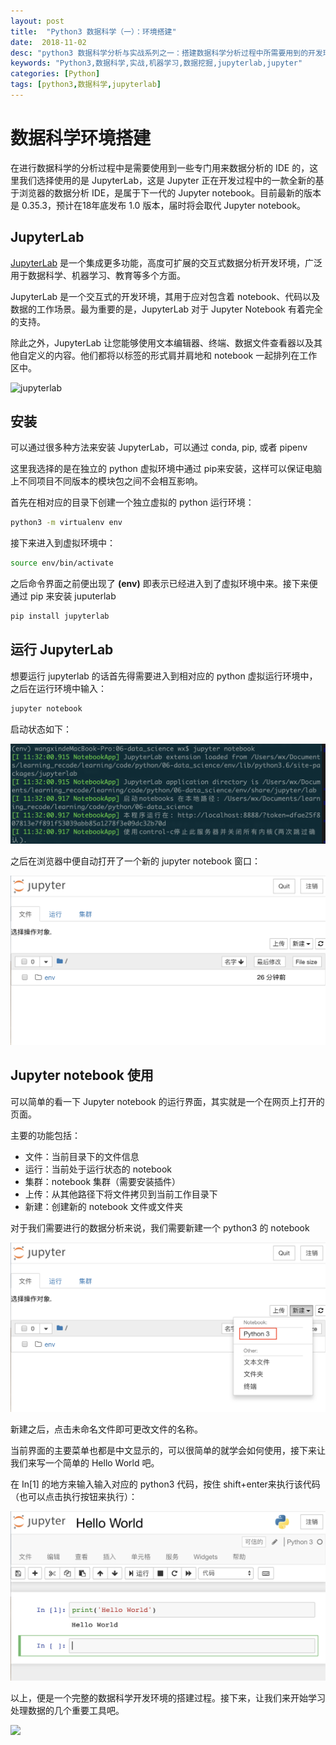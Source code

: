 ```yaml
---
layout: post
title:  "Python3 数据科学（一）：环境搭建"
date:  2018-11-02
desc: "python3 数据科学分析与实战系列之一：搭建数据科学分析过程中所需要用到的开发环境"
keywords: "Python3,数据科学,实战,机器学习,数据挖掘,jupyterlab,jupyter"
categories: [Python]
tags: [python3,数据科学,jupyterlab]
---
```

# 数据科学环境搭建

在进行数据科学的分析过程中是需要使用到一些专门用来数据分析的 IDE 的，这里我们选择使用的是 JupyterLab，这是 Jupyter 正在开发过程中的一款全新的基于浏览器的数据分析 IDE，是属于下一代的 Jupyter notebook。目前最新的版本是 0.35.3，预计在18年底发布 1.0 版本，届时将会取代 Jupyter notebook。

## JupyterLab

[JupyterLab](https://jupyterlab.readthedocs.io/en/stable/) 是一个集成更多功能，高度可扩展的交互式数据分析开发环境，广泛用于数据科学、机器学习、教育等多个方面。

JupyterLab 是一个交互式的开发环境，其用于应对包含着 notebook、代码以及数据的工作场景。最为重要的是，JupyterLab 对于 Jupyter Notebook 有着完全的支持。

除此之外，JupyterLab 让您能够使用文本编辑器、终端、数据文件查看器以及其他自定义的内容。他们都将以标签的形式肩并肩地和 notebook 一起排列在工作区中。

![jupyterlab](https://jupyterlab.readthedocs.io/en/stable/_images/jupyterlab.png)

## 安装

可以通过很多种方法来安装 JupyterLab，可以通过 conda, pip, 或者 pipenv

这里我选择的是在独立的 python 虚拟环境中通过 pip来安装，这样可以保证电脑上不同项目不同版本的模块包之间不会相互影响。

首先在相对应的目录下创建一个独立虚拟的 python 运行环境：

```bash
python3 -m virtualenv env
```

接下来进入到虚拟环境中：

```bash
source env/bin/activate
```

之后命令界面之前便出现了 **(env)** 即表示已经进入到了虚拟环境中来。接下来便通过 pip 来安装 juputerlab

```bash
pip install jupyterlab
```

## 运行 JupyterLab

想要运行 jupyterlab 的话首先得需要进入到相对应的 python 虚拟运行环境中，之后在运行环境中输入：

```bash
jupyter notebook
```

启动状态如下：

![jupyter](/assets/images/2018/2018-11/01.png)

之后在浏览器中便自动打开了一个新的 jupyter notebook 窗口：

![jupyter notebook](/assets/images/2018/2018-11/02.png)

## Jupyter notebook 使用

可以简单的看一下 Jupyter notebook 的运行界面，其实就是一个在网页上打开的页面。

主要的功能包括：

- 文件：当前目录下的文件信息
- 运行：当前处于运行状态的 notebook
- 集群：notebook 集群（需要安装插件）
- 上传：从其他路径下将文件拷贝到当前工作目录下
- 新建：创建新的 notebook 文件或文件夹

对于我们需要进行的数据分析来说，我们需要新建一个 python3 的 notebook

![jupyter notebook](/assets/images/2018/2018-11/03.png)

新建之后，点击未命名文件即可更改文件的名称。

当前界面的主要菜单也都是中文显示的，可以很简单的就学会如何使用，接下来让我们来写一个简单的 Hello World 吧。

在 In[1] 的地方来输入输入对应的 python3 代码，按住 shift+enter来执行该代码（也可以点击执行按钮来执行）：

![jupyter notebook](/assets/images/2018/2018-11/04.png)

以上，便是一个完整的数据科学开发环境的搭建过程。接下来，让我们来开始学习处理数据的几个重要工具吧。

![](http://ww4.sinaimg.cn/large/9150e4e5ly1fi5tmg050ag206o06o0st.gif)